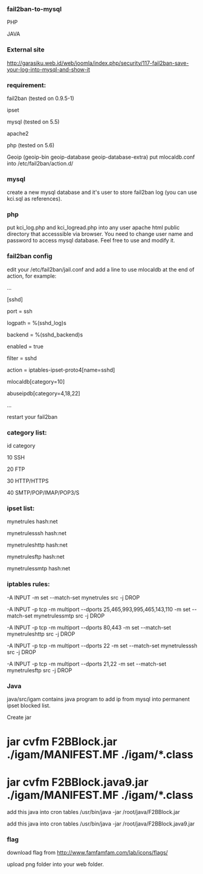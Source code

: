 ### fail2ban-to-mysql
PHP

JAVA

### External site
http://garasiku.web.id/web/joomla/index.php/security/117-fail2ban-save-your-log-into-mysql-and-show-it

### requirement:
fail2ban (tested on 0.9.5-1)

ipset

mysql (tested on 5.5)

apache2

php (tested on 5.6)

Geoip (geoip-bin geoip-database geoip-database-extra) put mlocaldb.conf into /etc/fail2ban/action.d/

### mysql 
create a new mysql database and it's user to store fail2ban log (you can use kci.sql as references).

### php
put kci_log.php and kci_logread.php into any user apache html public directory that accesssible via browser. You need to change user name and password to access mysql database. Feel free to use and modify it.

### fail2ban config
edit your /etc/fail2ban/jail.conf and add a line to use mlocaldb at the end of action, for example:

...

[sshd]

port = ssh

logpath = %(sshd_log)s

backend = %(sshd_backend)s

enabled = true

filter = sshd

action = iptables-ipset-proto4[name=sshd]

mlocaldb[category=10]

abuseipdb[category=4,18,22]

...

restart your fail2ban

### category list:
id category

10 SSH

20 FTP

30 HTTP/HTTPS

40 SMTP/POP/IMAP/POP3/S

### ipset list:
mynetrules hash:net

mynetrulesssh hash:net

mynetruleshttp hash:net

mynetrulesftp hash:net

mynetrulessmtp hash:net

### iptables rules:
-A INPUT -m set --match-set mynetrules src -j DROP

-A INPUT -p tcp -m multiport --dports 25,465,993,995,465,143,110 -m set --match-set mynetrulessmtp src -j DROP

-A INPUT -p tcp -m multiport --dports 80,443 -m set --match-set mynetruleshttp src -j DROP

-A INPUT -p tcp -m multiport --dports 22 -m set --match-set mynetrulesssh src -j DROP

-A INPUT -p tcp -m multiport --dports 21,22 -m set --match-set mynetrulesftp src -j DROP

### Java
java/src/igam contains java program to add ip from mysql into permanent ipset blocked list.

Create jar

# jar cvfm F2BBlock.jar ./igam/MANIFEST.MF ./igam/*.class

# jar cvfm F2BBlock.java9.jar ./igam/MANIFEST.MF ./igam/*.class

add this java into cron tables /usr/bin/java -jar /root/java/F2BBlock.jar 

add this java into cron tables /usr/bin/java -jar /root/java/F2BBlock.java9.jar 

### flag
download flag from http://www.famfamfam.com/lab/icons/flags/ 

upload png folder into your web folder.
